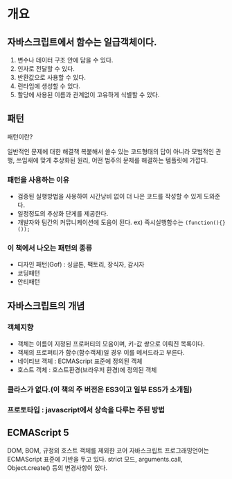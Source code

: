 # 개요

## 자바스크립트에서 함수는 일급객체이다.
1. 변수나 데이터 구조 안에 담을 수 있다.
2. 인자로 전달할 수 있다.
3. 반환값으로 사용할 수 있다.
4. 런타임에 생성할 수 있다.
5. 할당에 사용된 이름과 관계없이 고유하게 식별할 수 있다.

## 패턴
>
패턴이란?
>
>
일반적인 문제에 대한 해결책
복붙해서 쓸수 있는 코드형태의 답이 아니라 모범적인 관행, 쓰임새에 맞게 추상화된 원리,
어떤 범주의 문제를 해결하는 템플릿에 가깝다.
>
>

### 패턴을 사용하는 이유
* 검증된 실행방법을 사용하여 시간낭비 없이 더 나은 코드를 작성할 수 있게 도와준다.
* 일정정도의 추상화 단게를 제공한다.
* 개발자와 팀간의 커뮤니케이션에 도움이 된다.
   ex) 즉시실행함수는 `(function(){}());`

### 이 책에서 나오는 패턴의 종류
* 디자인 패턴(Gof) : 싱글톤, 팩토리, 장식자, 감시자
* 코딩패턴
* 안티패턴

## 자바스크립트의 개념

### 객체지향
* 객체는 이름이 지정된 프로퍼티의 모음이며, 키-값 쌍으로 이뤄진 목록이다.
* 객체의 프로퍼티가 함수(함수객체)일 경우 이를 메서드라고 부른다.
* 네이티브 객체 : ECMAScript 표준에 정의된 객체
* 호스트 객체 : 호스트환경(브라우저 환경)에 정의된 객체

### 클라스가 없다.(이 책의 주 버전은 ES3이고 일부 ES5가 소개됨)

### 프로토타입 : javascript에서 상속을 다루는 주된 방법

## ECMAScript 5
>
>
DOM, BOM, 규정외 호스트 객체를 제외한 코어 자바스크립트 프로그래밍언어는 ECMAScript 표준에 기반을 두고 있다.
strict 모드, arguments.call, Object.create() 등의 변경사항이 있다.
>
>

